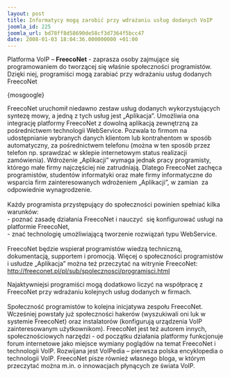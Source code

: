 ```yaml
---
layout: post
title: Informatycy mogą zarobić przy wdrażaniu usług dodanych VoIP
joomla_id: 225
joomla_url: bd78ff8d58690de58cf3d7364f5bcc47
date: 2008-01-03 18:04:36.000000000 +01:00
---
```

<p>Platforma VoIP &ndash; <strong>FreecoNet</strong> - zaprasza osoby zajmujące się programowaniem do tworzącej się właśnie społeczności programist&oacute;w. Dzięki niej, programiści mogą zarabiać przy wdrażaniu usług dodanych FreecoNet</p><p>{mosgoogle}</p><p>FreecoNet uruchomił niedawno zestaw usług dodanych wykorzystujących syntezę mowy, a jedną z tych usług jest &bdquo;Aplikacja&rdquo;. Umożliwia ona integrację platformy FreecoNet z dowolną aplikacją zewnętrzną za pośrednictwem technologii WebService. Pozwala to firmom na udostępnianie wybranych danych klientom lub kontrahentom w spos&oacute;b automatyczny, za pośrednictwem telefonu (można w ten spos&oacute;b przez telefon np. sprawdzać w sklepie internetowym status realizacji zam&oacute;wienia). Wdrożenie &bdquo;Aplikacji&rdquo; wymaga jednak pracy programisty, kt&oacute;rego małe firmy najczęściej nie zatrudniają. Dlatego FreecoNet zachęca programist&oacute;w, student&oacute;w informatyki oraz małe firmy informatyczne do wsparcia firm zainteresowanych wdrożeniem &bdquo;Aplikacji&rdquo;, w zamian&nbsp; za odpowiednie wynagrodzenie.<br /><br />Każdy programista przystępujący do społeczności powinien spełniać kilka warunk&oacute;w:<br />- poznać zasadę działania FreecoNet i nauczyć&nbsp; się konfigurować usługi na platformie FreecoNet,<br />- znać technologię umożliwiającą tworzenie rozwiązań typu WebService.<br /><br />FreecoNet będzie wspierał programist&oacute;w wiedzą techniczną, dokumentacją, supportem i promocją. Więcej o społeczności programist&oacute;w i usłudze &bdquo;Aplikacja&rdquo; można też przeczytać na witrynie FreecoNet: <a href="http://freeconet.pl/pl/sub/spolecznosci/programisci.html" target="_blank">http://freeconet.pl/pl/sub/spolecznosci/programisci.html</a> </p><p>Najaktywniejsi programiści mogą dodatkowo liczyć na wsp&oacute;łpracę z FreecoNet przy wdrażaniu kolejnych usług dodanych w firmach. <br /><br />Społeczność programist&oacute;w to kolejna inicjatywa zespołu FreecoNet. Wcześniej powstały już społeczności haker&oacute;w (wyszukiwali oni luk w systemie FreecoNet) oraz instalator&oacute;w (konfigurują urządzenia VoIP zainteresowanym użytkownikom). FreecoNet jest też autorem innych, społecznościowych narzędzi - od początku działania platformy funkcjonuje forum internetowe jako miejsce wymiany pogląd&oacute;w na temat FreecoNet i technologii VoIP. Rozwijana jest VoIPedia &ndash; pierwsza polska encyklopedia o technologii VoIP. FreecoNet pisze r&oacute;wnież własnego bloga, w kt&oacute;rym przeczytać można m.in. o innowacjach płynących ze świata VoIP.<br />&nbsp;</p>
